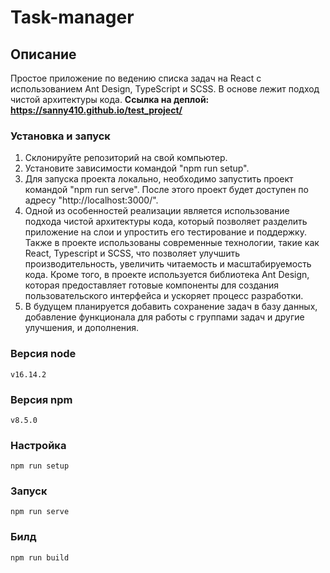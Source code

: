 # Task-manager

## Описание

Простое приложение по ведению списка задач на React с использованием Ant Design, TypeScript и SCSS. В основе лежит подход чистой архитектуры кода.
**Ссылка на деплой: https://sanny410.github.io/test_project/**

### Установка и запуск
1.	Склонируйте репозиторий на свой компьютер.
2.	Установите зависимости командой "npm run setup".
3.	Для запуска проекта локально, необходимо запустить проект командой "npm run serve". После этого проект будет доступен по адресу "http://localhost:3000/".
4.	Одной из особенностей реализации является использование подхода чистой архитектуры кода, который позволяет разделить приложение на слои и упростить его тестирование и поддержку. Также в проекте использованы современные технологии, такие как React, Typescript и SCSS, что позволяет улучшить производительность, увеличить читаемость и масштабируемость кода. Кроме того, в проекте используется библиотека Ant Design, которая предоставляет готовые компоненты для создания пользовательского интерфейса и ускоряет процесс разработки.
5.	В будущем планируется добавить сохранение задач в базу данных, добавление функционала для работы с группами задач и другие улучшения, и дополнения. 

### Версия node

`v16.14.2`

### Версия npm

`v8.5.0`

### Настройка

`npm run setup`

### Запуск

`npm run serve`

### Билд

`npm run build`
